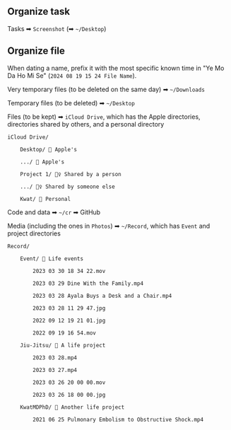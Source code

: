 ## Organize task

Tasks ➡ `Screenshot` (➡ `~/Desktop`)

## Organize file

When dating a name, prefix it with the most specific known time in "Ye Mo Da Ho Mi Se" (`2024 08 19 15 24 File Name`).

Very temporary files (to be deleted on the same day) ➡ `~/Downloads`

Temporary files (to be deleted) ➡ `~/Desktop`

Files (to be kept) ➡ `iCloud Drive`, which has the Apple directories, directories shared by others, and a personal directory

```
iCloud Drive/

    Desktop/ 🍎 Apple's

    .../ 🍎 Apple's

    Project 1/ 👯‍♀️ Shared by a person

    .../ 👯‍♀️ Shared by someone else

    Kwat/ 🕺 Personal
```

Code and data ➡ `~/cr` ➡ GitHub

Media (including the ones in `Photos`) ➡ `~/Record`, which has `Event` and project directories

```
Record/

    Event/ 👶 Life events

        2023 03 30 18 34 22.mov

        2023 03 29 Dine With the Family.mp4

        2023 03 28 Ayala Buys a Desk and a Chair.mp4

        2023 03 28 11 29 47.jpg

        2022 09 12 19 21 01.jpg

        2022 09 19 16 54.mov

    Jiu-Jitsu/ 🥋 A life project

        2023 03 28.mp4

        2023 03 27.mp4

        2023 03 26 20 00 00.mov

        2023 03 26 18 00 00.jpg

    KwatMDPhD/ 🎁 Another life project

        2021 06 25 Pulmonary Embolism to Obstructive Shock.mp4
```

